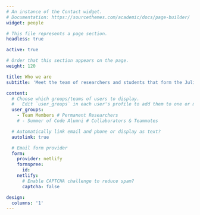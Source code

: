 ```yaml
---
# An instance of the Contact widget.
# Documentation: https://sourcethemes.com/academic/docs/page-builder/
widget: people

# This file represents a page section.
headless: true

active: true

# Order that this section appears on the page.
weight: 120

title: Who we are
subtitle: 'Meet the team of researchers and students that form the JuliaReach network'

content:
  # Choose which groups/teams of users to display.
  #   Edit `user_groups` in each user's profile to add them to one or more of these groups.
  user_groups:
    - Team Members # Permanent Researchers
    # - Summer of Code Alumni # Collaborators & Teammates

  # Automatically link email and phone or display as text?
  autolink: true

  # Email form provider
  form:
    provider: netlify
    formspree:
      id:
    netlify:
      # Enable CAPTCHA challenge to reduce spam?
      captcha: false

design:
  columns: '1'
---
```

